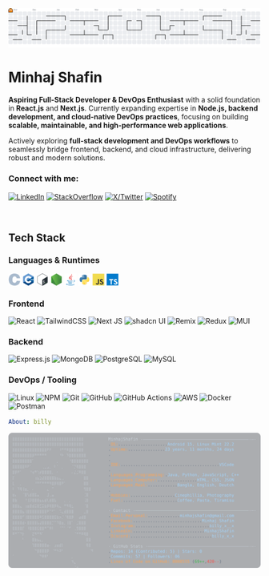 <picture>
  <source media="(prefers-color-scheme: dark)" srcset="https://raw.githubusercontent.com/MinhajShafin/MinhajShafin/output/pacman-contribution-graph-dark.svg">
  <source media="(prefers-color-scheme: light)" srcset="https://raw.githubusercontent.com/MinhajShafin/MinhajShafin/output/pacman-contribution-graph.svg">
  <img alt="pacman contribution graph" src="https://raw.githubusercontent.com/MinhajShafin/MinhajShafin/output/pacman-contribution-graph.svg">
</picture>

# Minhaj Shafin

**Aspiring Full-Stack Developer & DevOps Enthusiast** with a solid foundation in **React.js** and **Next.js**. Currently expanding expertise in **Node.js, backend development, and cloud-native DevOps practices**, focusing on building **scalable, maintainable, and high-performance web applications**.

Actively exploring **full-stack development and DevOps workflows** to seamlessly bridge frontend, backend, and cloud infrastructure, delivering robust and modern solutions.

<h3 align="left">Connect with me:</h3>
<p align="left">
  <a href="https://www.linkedin.com/in/minhaj-shafin" target="_blank">
        <img align="center" src="https://cdn.jsdelivr.net/gh/devicons/devicon/icons/linkedin/linkedin-original.svg" alt="LinkedIn" height="30" width="40"/></a>
  <a href="https://stackoverflow.com/users/21914630/minhaj-shafin" target="_blank">
        <img align="center" src="https://cdn.jsdelivr.net/gh/devicons/devicon/icons/stackoverflow/stackoverflow-original.svg" alt="StackOverflow" height="30" width="40"/></a>
  <a href="https://x.com/Billydocare" target="_blank">
        <img align="center" src="https://raw.githubusercontent.com/rahuldkjain/github-profile-readme-generator/master/src/images/icons/Social/twitter.svg" alt="X/Twitter" height="30" width="40"/></a>
  <a href="https://open.spotify.com/user/30nfvcpttliltoi252p59wdpg?si=aec355aca4c14dc1" target="_blank">
        <img align="center" src="https://upload.wikimedia.org/wikipedia/commons/1/19/Spotify_logo_without_text.svg" alt="Spotify" height="30" width="40"/></a>
</p>

<br>

## Tech Stack

### Languages & Runtimes

<a href="https://en.wikipedia.org/wiki/C_(programming_language)" target="_blank" rel="noreferrer"><img src="https://raw.githubusercontent.com/devicons/devicon/master/icons/c/c-original.svg" alt="C" height="24"/></a>
<a href="https://isocpp.org/" target="_blank" rel="noreferrer"><img src="https://raw.githubusercontent.com/devicons/devicon/master/icons/cplusplus/cplusplus-original.svg" alt="C++" height="24"/></a>
<a href="https://www.gnu.org/software/bash/" target="_blank" rel="noreferrer"><img src="https://raw.githubusercontent.com/devicons/devicon/master/icons/bash/bash-original.svg" alt="Bash" height="24"/></a>
<a href="https://nodejs.org/en/" target="_blank" rel="noreferrer"><img src="https://raw.githubusercontent.com/devicons/devicon/master/icons/nodejs/nodejs-original.svg" alt="Node.js" height="24"/></a>
<a href="https://www.java.com/" target="_blank" rel="noreferrer"><img src="https://raw.githubusercontent.com/devicons/devicon/master/icons/java/java-original.svg" alt="Java" height="24"/></a>
<a href="https://www.python.org/" target="_blank" rel="noreferrer"><img src="https://raw.githubusercontent.com/devicons/devicon/master/icons/python/python-original.svg" alt="Python" height="24"/></a>
<a href="https://developer.mozilla.org/en-US/docs/Web/JavaScript" target="_blank" rel="noreferrer"><img src="https://raw.githubusercontent.com/devicons/devicon/master/icons/javascript/javascript-original.svg" alt="JavaScript" height="24"/></a>
<a href="https://www.typescriptlang.org/" target="_blank" rel="noreferrer"><img src="https://raw.githubusercontent.com/devicons/devicon/master/icons/typescript/typescript-original.svg" alt="TypeScript" height="24"/></a>

### Frontend

![React](https://img.shields.io/badge/react-%2320232a.svg?style=flat&logo=react&logoColor=%2361DAFB)
![TailwindCSS](https://img.shields.io/badge/tailwindcss-%2338B2AC.svg?style=flat&logo=tailwind-css&logoColor=white)
![Next JS](https://img.shields.io/badge/Next-black?style=flat&logo=next.js&logoColor=white)
![shadcn UI](https://img.shields.io/badge/shadcn--ui-%23000000?style=flat&logo=shadcn&logoColor=white)
![Remix](https://img.shields.io/badge/remix-%23000.svg?style=flat&logo=remix&logoColor=white)
![Redux](https://img.shields.io/badge/redux-%23593d88.svg?style=flat&logo=redux&logoColor=white)
![MUI](https://img.shields.io/badge/MUI-%230081CB.svg?style=flat&logo=mui&logoColor=white)

### Backend

![Express.js](https://img.shields.io/badge/express.js-%23404d59.svg?style=flat&logo=express&logoColor=%2361DAFB)
![MongoDB](https://img.shields.io/badge/MongoDB-%234ea94b.svg?style=flat&logo=mongodb&logoColor=white)
![PostgreSQL](https://img.shields.io/badge/postgresql-%23316192.svg?style=flat&logo=postgresql&logoColor=white)
![MySQL](https://img.shields.io/badge/mysql-4479A1.svg?style=flat&logo=mysql&logoColor=white)

### DevOps / Tooling

![Linux](https://img.shields.io/badge/Linux-%23FCC624?style=flat&logo=linux&logoColor=black)
![NPM](https://img.shields.io/badge/NPM-%23CB3837.svg?style=flat&logo=npm&logoColor=white)
![Git](https://img.shields.io/badge/git-%23F05033.svg?style=flat&logo=git&logoColor=white)
![GitHub](https://img.shields.io/badge/github-%23121011.svg?style=flat&logo=github&logoColor=white)
![GitHub Actions](https://img.shields.io/badge/GitHub%20Actions-2088FF?style=flat&logo=github-actions&logoColor=white)
![AWS](https://img.shields.io/badge/AWS-%23FF9900.svg?style=flat&logo=amazon-aws&logoColor=white)
![Docker](https://img.shields.io/badge/docker-%230db7ed.svg?style=flat&logo=docker&logoColor=white)
![Postman](https://img.shields.io/badge/Postman-FF6C37?style=flat&logo=postman&logoColor=white)

```yaml
About: billy
```

<picture>
    <img alt="Billy's GitHub Profile README" src="https://github.com/MinhajShafin/MinhajShafin/blob/main/card.svg">
</picture>
